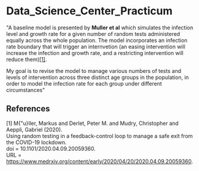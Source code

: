 # Data_Science_Center_Practicum

"A baseline model is presented by **Muller et al** which simulates the infection level and growth rate for a given number of random tests administered equally across the whole population. The model incorporates an infection rate boundary that will trigger an internvetion (an easing intervention will increase the infection and growth rate, and a restricting intervention will reduce them)[[1]](#1).

My goal is to revise the model to manage various numbers of tests and levels of intervention across three distinct age groups in the population, in order to model the infection rate for each group under different circumstances" 

## References
<a id="1">[1]</a> 
M{\"u}ller, Markus and Derlet, Peter M. and Mudry, Christopher and Aeppli, Gabriel (2020).    
Using random testing in a feedback-control loop to manage a safe exit from the COVID-19 lockdown.   
doi = 10.1101/2020.04.09.20059360.   
URL = https://www.medrxiv.org/content/early/2020/04/20/2020.04.09.20059360.    
